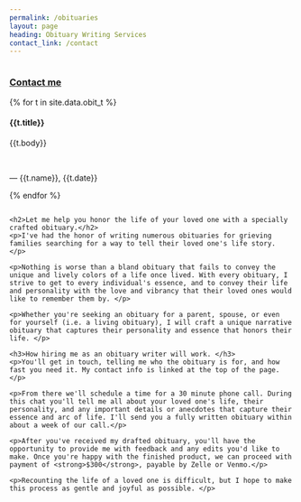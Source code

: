```yaml
---
permalink: /obituaries
layout: page
heading: Obituary Writing Services
contact_link: /contact
---
```


<div class="row pad-top">
  <div class="column left-rail">
  <div class="testimonial">
    <h3><a href="{{page.contact_link}}">Contact me</a></h3>
  </div>

  {% for t in site.data.obit_t %}
    <div class="testimonial">
      <h4>
        {{t.title}}
      </h4>
      <p>{{t.body}}</p>  
      <p>— {{t.name}}, {{t.date}}</p>
    </div>
  {% endfor %}
  </div>
  <div class="column">

    <h2>Let me help you honor the life of your loved one with a specially crafted obituary.</h2>
    <p>I've had the honor of writing numerous obituaries for grieving families searching for a way to tell their loved one's life story. </p>

    <p>Nothing is worse than a bland obituary that fails to convey the unique and lively colors of a life once lived. With every obituary, I strive to get to every individual's essence, and to convey their life and personality with the love and vibrancy that their loved ones would like to remember them by. </p>
    
    <p>Whether you're seeking an obituary for a parent, spouse, or even for yourself (i.e. a living obituary), I will craft a unique narrative obituary that captures their personality and essence that honors their life. </p>

    <h3>How hiring me as an obituary writer will work. </h3>
    <p>You'll get in touch, telling me who the obituary is for, and how fast you need it. My contact info is linked at the top of the page.</p>
    
    <p>From there we'll schedule a time for a 30 minute phone call. During this chat you'll tell me all about your loved one's life, their personality, and any important details or anecdotes that capture their essence and arc of life. I'll send you a fully written obituary within about a week of our call.</p> 
    
    <p>After you've received my drafted obituary, you'll have the opportunity to provide me with feedback and any edits you'd like to make. Once you're happy with the finished product, we can proceed with payment of <strong>$300</strong>, payable by Zelle or Venmo.</p>
    
    <p>Recounting the life of a loved one is difficult, but I hope to make this process as gentle and joyful as possible. </p>
  </div>
</div>
